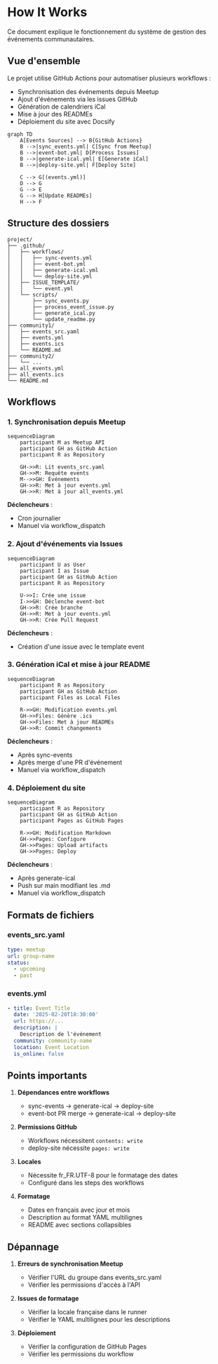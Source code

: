 # How It Works

Ce document explique le fonctionnement du système de gestion des événements communautaires.

## Vue d'ensemble

Le projet utilise GitHub Actions pour automatiser plusieurs workflows :
- Synchronisation des événements depuis Meetup
- Ajout d'événements via les issues GitHub
- Génération de calendriers iCal
- Mise à jour des READMEs
- Déploiement du site avec Docsify

```mermaid
graph TD
    A[Events Sources] --> B{GitHub Actions}
    B -->|sync_events.yml| C[Sync from Meetup]
    B -->|event-bot.yml| D[Process Issues]
    B -->|generate-ical.yml| E[Generate iCal]
    B -->|deploy-site.yml| F[Deploy Site]
    
    C --> G[(events.yml)]
    D --> G
    G --> E
    G --> H[Update READMEs]
    H --> F
```

## Structure des dossiers

```
project/
├── .github/
│   ├── workflows/
│   │   ├── sync-events.yml
│   │   ├── event-bot.yml
│   │   ├── generate-ical.yml
│   │   └── deploy-site.yml
│   ├── ISSUE_TEMPLATE/
│   │   └── event.yml
│   └── scripts/
│       ├── sync_events.py
│       ├── process_event_issue.py
│       ├── generate_ical.py
│       └── update_readme.py
├── community1/
│   ├── events_src.yaml
│   ├── events.yml
│   ├── events.ics
│   └── README.md
├── community2/
│   └── ...
├── all_events.yml
├── all_events.ics
└── README.md
```

## Workflows

### 1. Synchronisation depuis Meetup

```mermaid
sequenceDiagram
    participant M as Meetup API
    participant GH as GitHub Action
    participant R as Repository
    
    GH->>R: Lit events_src.yaml
    GH->>M: Requête events
    M-->>GH: Événements
    GH->>R: Met à jour events.yml
    GH->>R: Met à jour all_events.yml
```

**Déclencheurs** :
- Cron journalier
- Manuel via workflow_dispatch

### 2. Ajout d'événements via Issues

```mermaid
sequenceDiagram
    participant U as User
    participant I as Issue
    participant GH as GitHub Action
    participant R as Repository
    
    U->>I: Crée une issue
    I->>GH: Déclenche event-bot
    GH->>R: Crée branche
    GH->>R: Met à jour events.yml
    GH->>R: Crée Pull Request
```

**Déclencheurs** :
- Création d'une issue avec le template event

### 3. Génération iCal et mise à jour README

```mermaid
sequenceDiagram
    participant R as Repository
    participant GH as GitHub Action
    participant Files as Local Files
    
    R->>GH: Modification events.yml
    GH->>Files: Génère .ics
    GH->>Files: Met à jour READMEs
    GH->>R: Commit changements
```

**Déclencheurs** :
- Après sync-events
- Après merge d'une PR d'événement
- Manuel via workflow_dispatch

### 4. Déploiement du site

```mermaid
sequenceDiagram
    participant R as Repository
    participant GH as GitHub Action
    participant Pages as GitHub Pages
    
    R->>GH: Modification Markdown
    GH->>Pages: Configure
    GH->>Pages: Upload artifacts
    GH->>Pages: Deploy
```

**Déclencheurs** :
- Après generate-ical
- Push sur main modifiant les .md
- Manuel via workflow_dispatch

## Formats de fichiers

### events_src.yaml
```yaml
type: meetup
url: group-name
status: 
  - upcoming
  - past
```

### events.yml
```yaml
- title: Event Title
  date: '2025-02-20T18:30:00'
  url: https://...
  description: |
    Description de l'événement
  community: community-name
  location: Event Location
  is_online: false
```

## Points importants

1. **Dépendances entre workflows**
   - sync-events → generate-ical → deploy-site
   - event-bot PR merge → generate-ical → deploy-site

2. **Permissions GitHub**
   - Workflows nécessitent `contents: write`
   - deploy-site nécessite `pages: write`

3. **Locales**
   - Nécessite fr_FR.UTF-8 pour le formatage des dates
   - Configuré dans les steps des workflows

4. **Formatage**
   - Dates en français avec jour et mois
   - Description au format YAML multilignes
   - README avec sections collapsibles

## Dépannage

1. **Erreurs de synchronisation Meetup**
   - Vérifier l'URL du groupe dans events_src.yaml
   - Vérifier les permissions d'accès à l'API

2. **Issues de formatage**
   - Vérifier la locale française dans le runner
   - Vérifier le YAML multilignes pour les descriptions

3. **Déploiement**
   - Vérifier la configuration de GitHub Pages
   - Vérifier les permissions du workflow